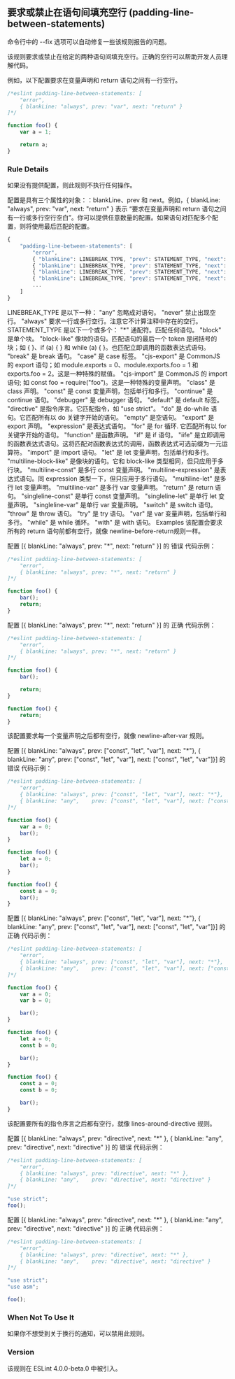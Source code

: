 ## 要求或禁止在语句间填充空行 (padding-line-between-statements)

命令行中的 --fix 选项可以自动修复一些该规则报告的问题。

该规则要求或禁止在给定的两种语句间填充空行。正确的空行可以帮助开发人员理解代码。

例如，以下配置要求在变量声明和 return 语句之间有一行空行。
```js
/*eslint padding-line-between-statements: [
    "error",
    { blankLine: "always", prev: "var", next: "return" }
]*/

function foo() {
    var a = 1;

    return a;
}
```

### Rule Details
如果没有提供配置，则此规则不执行任何操作。

配置是具有三个属性的对象：：blankLine、prev 和 next。例如，{ blankLine: "always", prev: "var", next: "return" } 表示 “要求在变量声明和 return 语句之间有一行或多行空行空白”。你可以提供任意数量的配置。如果语句对匹配多个配置，则将使用最后匹配的配置。
```js
{
    "padding-line-between-statements": [
        "error",
        { "blankLine": LINEBREAK_TYPE, "prev": STATEMENT_TYPE, "next": STATEMENT_TYPE },
        { "blankLine": LINEBREAK_TYPE, "prev": STATEMENT_TYPE, "next": STATEMENT_TYPE },
        { "blankLine": LINEBREAK_TYPE, "prev": STATEMENT_TYPE, "next": STATEMENT_TYPE },
        { "blankLine": LINEBREAK_TYPE, "prev": STATEMENT_TYPE, "next": STATEMENT_TYPE },
        ...
    ]
}
```

LINEBREAK_TYPE 是以下一种：
"any" 忽略成对语句。
"never" 禁止出现空行。
"always" 要求一行或多行空行。注意它不计算注释中存在的空行。
STATEMENT_TYPE 是以下一个或多个：
"*" 通配符。匹配任何语句。
"block" 是单个块。
"block-like" 像块的语句。匹配语句的最后一个 token 是闭括号的块；如 { }、if (a) { } 和 while (a) { }。也匹配立即调用的函数表达式语句。
"break" 是 break 语句。
"case" 是 case 标签。
"cjs-export" 是 CommonJS 的 export 语句；如 module.exports = 0、module.exports.foo = 1 和 exports.foo = 2。这是一种特殊的赋值。
"cjs-import" 是 CommonJS 的 import 语句; 如 const foo = require("foo")。这是一种特殊的变量声明。
"class" 是 class 声明。
"const" 是 const 变量声明，包括单行和多行。
"continue" 是 continue 语句。
"debugger" 是 debugger 语句。
"default" 是 default 标签。
"directive" 是指令序言。它匹配指令，如 "use strict"。
"do" 是 do-while 语句。它匹配所有以 do 关键字开始的语句。
"empty" 是空语句。
"export" 是 export 声明。
"expression" 是表达式语句。
"for" 是 for 循环. 它匹配所有以 for 关键字开始的语句。
"function" 是函数声明。
"if" 是 if 语句。
"iife" 是立即调用的函数表达式语句。这将匹配对函数表达式的调用，函数表达式可选前缀为一元运算符。
"import" 是 import 语句。
"let" 是 let 变量声明，包括单行和多行。
"multiline-block-like" 是像块的语句。它和 block-like 类型相同，但只应用于多行块。
"multiline-const" 是多行 const 变量声明。
"multiline-expression" 是表达式语句。同 expression 类型一下，但只应用于多行语句。
"multiline-let" 是多行 let 变量声明。
"multiline-var" 是多行 var 变量声明。
"return" 是 return 语句。
"singleline-const" 是单行 const 变量声明。
"singleline-let" 是单行 let 变量声明。
"singleline-var" 是单行 var 变量声明。
"switch" 是 switch 语句。
"throw" 是 throw 语句。
"try" 是 try 语句。
"var" 是 var 变量声明，包括单行和多行。
"while" 是 while 循环。
"with" 是 with 语句。
Examples
该配置会要求所有的 return 语句前都有空行，就像 newline-before-return规则一样。

配置 [{ blankLine: "always", prev: "*", next: "return" }] 的 错误 代码示例：
```js
/*eslint padding-line-between-statements: [
    "error",
    { blankLine: "always", prev: "*", next: "return" }
]*/

function foo() {
    bar();
    return;
}
```

配置 [{ blankLine: "always", prev: "*", next: "return" }] 的 正确 代码示例：
```js
/*eslint padding-line-between-statements: [
    "error",
    { blankLine: "always", prev: "*", next: "return" }
]*/

function foo() {
    bar();

    return;
}

function foo() {
    return;
}
```

该配置要求每一个变量声明之后都有空行，就像 newline-after-var 规则。

配置 [{ blankLine: "always", prev: ["const", "let", "var"], next: "*"}, { blankLine: "any", prev: ["const", "let", "var"], next: ["const", "let", "var"]}] 的 错误 代码示例：
```js
/*eslint padding-line-between-statements: [
    "error",
    { blankLine: "always", prev: ["const", "let", "var"], next: "*"},
    { blankLine: "any",    prev: ["const", "let", "var"], next: ["const", "let", "var"]}
]*/

function foo() {
    var a = 0;
    bar();
}

function foo() {
    let a = 0;
    bar();
}

function foo() {
    const a = 0;
    bar();
}
```

配置 [{ blankLine: "always", prev: ["const", "let", "var"], next: "*"}, { blankLine: "any", prev: ["const", "let", "var"], next: ["const", "let", "var"]}] 的 正确 代码示例：
```js
/*eslint padding-line-between-statements: [
    "error",
    { blankLine: "always", prev: ["const", "let", "var"], next: "*"},
    { blankLine: "any",    prev: ["const", "let", "var"], next: ["const", "let", "var"]}
]*/

function foo() {
    var a = 0;
    var b = 0;

    bar();
}

function foo() {
    let a = 0;
    const b = 0;

    bar();
}

function foo() {
    const a = 0;
    const b = 0;

    bar();
}
```

该配置要所有的指令序言之后都有空行，就像 lines-around-directive 规则。

配置 [{ blankLine: "always", prev: "directive", next: "*" }, { blankLine: "any", prev: "directive", next: "directive" }] 的 错误 代码示例：
```js
/*eslint padding-line-between-statements: [
    "error",
    { blankLine: "always", prev: "directive", next: "*" },
    { blankLine: "any",    prev: "directive", next: "directive" }
]*/

"use strict";
foo();
```

配置 [{ blankLine: "always", prev: "directive", next: "*" }, { blankLine: "any", prev: "directive", next: "directive" }] 的 正确 代码示例：
```js
/*eslint padding-line-between-statements: [
    "error",
    { blankLine: "always", prev: "directive", next: "*" },
    { blankLine: "any",    prev: "directive", next: "directive" }
]*/

"use strict";
"use asm";

foo();
```

### When Not To Use It
如果你不想受到关于换行的通知，可以禁用此规则。

### Version
该规则在 ESLint 4.0.0-beta.0 中被引入。

